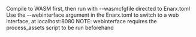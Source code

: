 Compile to WASM first, then run with --wasmcfgfile directed to Enarx.toml
Use the --webinterface argument in the Enarx.toml to switch to a web interface, at localhost:8080
NOTE: webinterface requires the process_assets script to be run beforehand